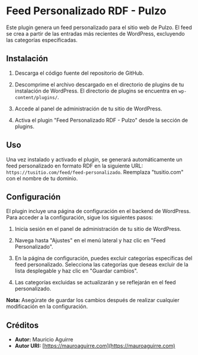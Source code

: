 # Feed Personalizado RDF - Pulzo

Este plugin genera un feed personalizado para el sitio web de Pulzo. El feed se crea a partir de las entradas más recientes de WordPress, excluyendo las categorías especificadas.

## Instalación

1. Descarga el código fuente del repositorio de GitHub.

2. Descomprime el archivo descargado en el directorio de plugins de tu instalación de WordPress. El directorio de plugins se encuentra en `wp-content/plugins/`.

3. Accede al panel de administración de tu sitio de WordPress.

4. Activa el plugin "Feed Personalizado RDF - Pulzo" desde la sección de plugins.

## Uso

Una vez instalado y activado el plugin, se generará automáticamente un feed personalizado en formato RDF en la siguiente URL: `https://tusitio.com/feed/feed-personalizado`. Reemplaza "tusitio.com" con el nombre de tu dominio.

## Configuración

El plugin incluye una página de configuración en el backend de WordPress. Para acceder a la configuración, sigue los siguientes pasos:

1. Inicia sesión en el panel de administración de tu sitio de WordPress.

2. Navega hasta "Ajustes" en el menú lateral y haz clic en "Feed Personalizado".

3. En la página de configuración, puedes excluir categorías específicas del feed personalizado. Selecciona las categorías que deseas excluir de la lista desplegable y haz clic en "Guardar cambios".

4. Las categorías excluidas se actualizarán y se reflejarán en el feed personalizado.

**Nota:** Asegúrate de guardar los cambios después de realizar cualquier modificación en la configuración.

## Créditos

- **Autor:** Mauricio Aguirre
- **Autor URI:** [https://mauroaguirre.com](https://mauroaguirre.com)
